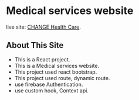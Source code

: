 # Medical services website
live site: [CHANGE Health Care](https://change-health-care.web.app/).

## About This Site

* This is  a React project.
* This is a  Medical services website.
* This project used react bootstrap.
* This project used  route, dynamic route.
* use firebase Authentication.
* use custom hook,  Context api.

 